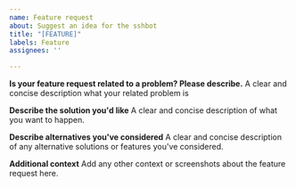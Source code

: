 ```yaml
---
name: Feature request
about: Suggest an idea for the sshbot
title: "[FEATURE]"
labels: Feature
assignees: ''

---
```


**Is your feature request related to a problem? Please describe.**
A clear and concise description what your related problem is

**Describe the solution you'd like**
A clear and concise description of what you want to happen.

**Describe alternatives you've considered**
A clear and concise description of any alternative solutions or features you've considered.

**Additional context**
Add any other context or screenshots about the feature request here.

